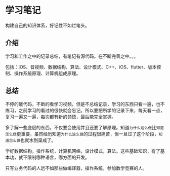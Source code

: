 # 学习笔记

构建自己的知识体系，好记性不如烂笔头。

## 介绍

学习和工作之中的记录总结，有笔记有源代码。在不断完善之中。。。

包括：iOS、音视频、数据结构、算法、设计模式、C++、iOS、flutter、版本控制、操作系统原理、计算机组成原理。

## 总结

不停的敲代码，不断的看学习视频，但是不总结记录，学习的东西只看一遍，也不练习，之前学习的看过的很快就会忘记。所以要把所学的记录下来，每天看一点，复习一遍又一遍，每次都有新的领悟，最后能完全掌握。

多了解一些底层的东西，不仅要会使用并且还要了解原理。知道`为什么这么做`比`知道怎么做`更重要，虽然经历知道`为什么这么做`的过程很痛苦，但一旦过了这个阶段，`知道怎么做`也就水到渠成了。

学好数据结构，操作系统，计算机网络，设计模式，算法。这些基础知识，有了基本功，就不限制哪种语言，哪方面的开发。

只写业务代码的人远不如那些做编译器，操作系统，参加数学竞赛的人。
